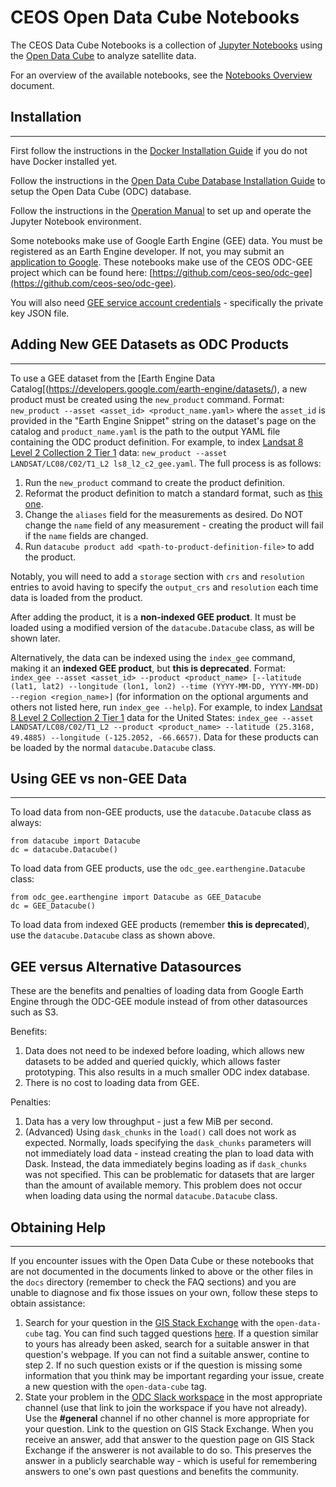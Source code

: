 # CEOS Open Data Cube Notebooks

The CEOS Data Cube Notebooks is a collection of [Jupyter Notebooks](https://jupyter.org/) using the [Open Data Cube](https://www.opendatacube.org/) to analyze satellite data.

For an overview of the available notebooks, see the [Notebooks Overview](docs/notebooks_overview.md) document.

## Installation
-------

First follow the instructions in the [Docker Installation Guide](https://github.com/ceos-seo/data_cube_ui/blob/master/docs/docker_install.md) if you do not have Docker installed yet.

Follow the instructions in the 
[Open Data Cube Database Installation Guide](https://github.com/ceos-seo/data_cube_ui/blob/master/docs/odc_db_setup.md) to setup the Open Data Cube (ODC) database.

Follow the instructions in the [Operation Manual](docs/notebooks_operation_manual.md) to set up and operate the Jupyter Notebook environment.

Some notebooks make use of Google Earth Engine (GEE) data. You must be registered as an Earth Engine developer. If not, you may submit an [application to Google](https://signup.earthengine.google.com/). These notebooks make use of the CEOS ODC-GEE project which can be found here: [https://github.com/ceos-seo/odc-gee](https://github.com/ceos-seo/odc-gee).

You will also need [GEE service account credentials](https://developers.google.com/earth-engine/guides/service_account) - specifically the private key JSON file.

## Adding New GEE Datasets as ODC Products
-------

To use a GEE dataset from the [Earth Engine Data Catalog[(https://developers.google.com/earth-engine/datasets/), a new product must be created using the `new_product` command. Format: `new_product --asset <asset_id> <product_name.yaml>` where the `asset_id` is provided in the "Earth Engine Snippet" string on the dataset's page on the catalog and `product_name.yaml` is the path to the output YAML file containing the ODC product definition. For example, to index [Landsat 8 Level 2 Collection 2 Tier 1](https://developers.google.com/earth-engine/datasets/catalog/LANDSAT_LC08_C02_T1_L2?hl=en) data: `new_product --asset LANDSAT/LC08/C02/T1_L2 ls8_l2_c2_gee.yaml`. The full process is as follows:

1. Run the `new_product` command to create the product definition.
2. Reformat the product definition to match a standard format, such as [this one](https://github.com/ceos-seo/odc_manual_indexer/blob/develop/prod_defs/Landsat/collection_2/ls8_l2_c2.yaml).
3. Change the `aliases` field for the measurements as desired. Do NOT change the `name` field of any measurement - creating the product will fail if the `name` fields are changed.
4. Run `datacube product add <path-to-product-definition-file>` to add the product.

Notably, you will need to add a `storage` section with `crs` and `resolution` entries to avoid having to specify the `output_crs` and `resolution` each time data is loaded from the product.

After adding the product, it is a **non-indexed GEE product**. It must be loaded using a modified version of the `datacube.Datacube` class, as will be shown later.

Alternatively, the data can be indexed using the `index_gee` command, making it an **indexed GEE product**, but **this is deprecated**. Format: `index_gee --asset <asset_id> --product <product_name> [--latitude (lat1, lat2) --longitude (lon1, lon2) --time (YYYY-MM-DD, YYYY-MM-DD) --region <region_name>]` (for information on the optional arguments and others not listed here, run `index_gee --help`). For example, to index [Landsat 8 Level 2 Collection 2 Tier 1](https://developers.google.com/earth-engine/datasets/catalog/LANDSAT_LC08_C02_T1_L2?hl=en) data for the United States: `index_gee --asset LANDSAT/LC08/C02/T1_L2 --product <product_name> --latitude (25.3168, 49.4885) --longitude (-125.2052, -66.6657)`. Data for these products can be loaded by the normal `datacube.Datacube` class.

## Using GEE vs non-GEE Data
-------

To load data from non-GEE products, use the `datacube.Datacube` class as always:

```
from datacube import Datacube
dc = datacube.Datacube()
```

To load data from GEE products, use the `odc_gee.earthengine.Datacube` class:

```
from odc_gee.earthengine import Datacube as GEE_Datacube
dc = GEE_Datacube()
```

To load data from indexed GEE products (remember **this is deprecated**), use the `datacube.Datacube` class as shown above.

## GEE versus Alternative Datasources

These are the benefits and penalties of loading data from Google Earth Engine through the ODC-GEE module instead of from other datasources such as S3.

Benefits:
1. Data does not need to be indexed before loading, which allows new datasets to be added and queried quickly, which allows faster prototyping. This also results in a much smaller ODC index database.
2. There is no cost to loading data from GEE.

Penalties:
1. Data has a very low throughput - just a few MiB per second.
2. (Advanced) Using `dask_chunks` in the `load()` call does not work as expected. Normally, loads specifying the `dask_chunks` parameters will not immediately load data - instead creating the plan to load data with Dask. Instead, the data immediately begins loading as if `dask_chunks` was not specified. This can be problematic for datasets that are larger than the amount of available memory. This problem does not occur when loading data using the normal `datacube.Datacube` class.

## Obtaining Help
-------

If you encounter issues with the Open Data Cube or these notebooks that are not documented in the documents linked to above or the other files in the `docs` directory (remember to check the FAQ sections) and you are unable to diagnose and fix those issues on your own, follow these steps to obtain assistance:
1. Search for your question in the [GIS Stack Exchange](https://gis.stackexchange.com/) with the `open-data-cube` tag. You can find such tagged questions [here](https://gis.stackexchange.com/questions/tagged/open-data-cube). If a question similar to yours has already been asked, search for a suitable answer in that question's webpage. If you can not find a suitable answer, contine to step 2. If no such question exists or if the question is missing some information that you think may be important regarding your issue, create a new question with the `open-data-cube` tag.
2. State your problem in the [ODC Slack workspace](http://slack.opendatacube.org/) in the most appropriate channel (use that link to join the workspace if you have not already). Use the **#general** channel if no other channel is more appropriate for your question. Link to the question on GIS Stack Exchange. When you receive an answer, add that answer to the question page on GIS Stack Exchange if the answerer is not available to do so. This preserves the answer in a publicly searchable way - which is useful for remembering answers to one's own past questions and benefits the community.
